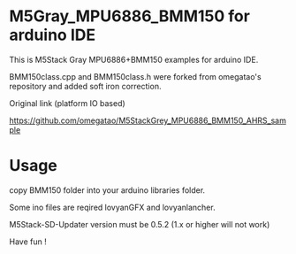 # M5Gray_MPU6886_BMM150 for arduino IDE

This is M5Stack Gray MPU6886+BMM150 examples for arduino IDE.

BMM150class.cpp and BMM150class.h were forked from omegatao's repository and added soft iron correction.

Original link (platform IO based)

https://github.com/omegatao/M5StackGrey_MPU6886_BMM150_AHRS_sample

# Usage

copy BMM150 folder into your arduino libraries folder.

Some ino files are reqired lovyanGFX and lovyanlancher.

M5Stack-SD-Updater version must be 0.5.2 (1.x or higher will not work)

Have fun !

